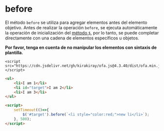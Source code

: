 # before

El método `before` se utiliza para agregar elementos antes del elemento objetivo. Antes de realizar la operación `before`, se ejecuta automáticamente la operación de inicialización del [método `$`](../instance/dollar.md), por lo tanto, se puede completar directamente con una cadena de elementos específicos u objetos.

**Por favor, tenga en cuenta de no manipular los elementos con sintaxis de plantilla.**

<html-viewer>

```
<script src="https://cdn.jsdelivr.net/gh/kirakiray/ofa.js@4.3.40/dist/ofa.min.js"></script>
```

```html
<ul>
    <li>I am 1</li>
    <li id="target">I am 2</li>
    <li>I am 3</li>
</ul>

<script>
    setTimeout(()=>{
        $('#target').before(`<li style="color:red;">new li</li>`);
    }, 500);
</script>
```

</html-viewer>